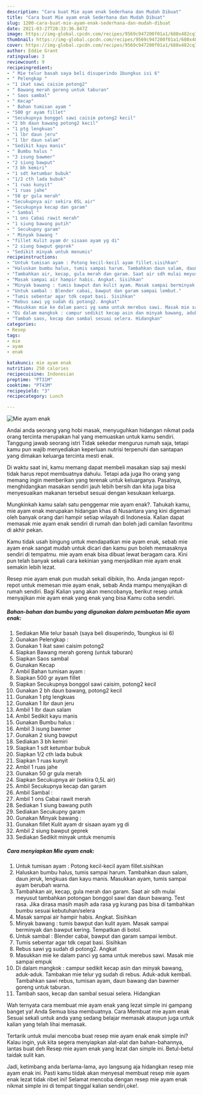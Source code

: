 ```yaml
---
description: "Cara buat Mie ayam enak Sederhana dan Mudah Dibuat"
title: "Cara buat Mie ayam enak Sederhana dan Mudah Dibuat"
slug: 1200-cara-buat-mie-ayam-enak-sederhana-dan-mudah-dibuat
date: 2021-03-27T20:33:36.847Z
image: https://img-global.cpcdn.com/recipes/9569c947200f01a1/680x482cq70/mie-ayam-enak-foto-resep-utama.jpg
thumbnail: https://img-global.cpcdn.com/recipes/9569c947200f01a1/680x482cq70/mie-ayam-enak-foto-resep-utama.jpg
cover: https://img-global.cpcdn.com/recipes/9569c947200f01a1/680x482cq70/mie-ayam-enak-foto-resep-utama.jpg
author: Eddie Grant
ratingvalue: 3
reviewcount: 9
recipeingredient:
- " Mie telur basah saya beli disuperindo 1bungkus isi 6"
- " Pelengkap "
- "1 ikat sawi caisim potong2"
- " Bawang merah goreng untuk taburan"
- " Saos sambal"
- " Kecap"
- " Bahan tumisan ayam "
- "500 gr ayam fillet"
- "Secukupnya bonggol sawi caisim potong2 kecil"
- "2 bh daun bawang potong2 kecil"
- "1 ptg lengkuas"
- "1 lbr daun jeru"
- "1 lbr daun salam"
- "Sedikit kayu manis"
- " Bumbu halus "
- "3 isung bawmer"
- "2 siung bawput"
- "3 bh kemiri"
- "1 sdt ketumbar bubuk"
- "1/2 cth lada bubuk"
- "1 ruas kunyit"
- "1 ruas jahe"
- "50 gr gula merah"
- "Secukupnya air sekira 05L air"
- "Secukupnya kecap dan garam"
- " Sambal "
- "1 ons Cabai rawit merah"
- "1 siung bawang putih"
- " Secukupny garam"
- " Minyak bawang "
- "fillet Kulit ayam dr sisaan ayam yg di"
- "2 siung bawput geprek"
- "Sedikit minyak untuk menumis"
recipeinstructions:
- "Untuk tumisan ayam : Potong kecil-kecil ayam fillet.sisihkan"
- "Haluskan bumbu halus, tumis sampai harum. Tambahkan daun salam, daun jeruk, lengkuas dan kayu manis. Masukkan ayam, tumis sampai ayam berubah warna."
- "Tambahkan air, kecap, gula merah dan garam. Saat air sdh mulai meyusut tambahkan potongan bonggol sawi dan daun bawang. Test rasa. Jika dirasa masih masih ada rasa yg kurang pas bisa di tambahkan bumbu sesuai kebutuhan/selera"
- "Masak sampai air hampir habis. Angkat. Sisihkan"
- "Minyak bawang : tumis bawput dan kulit ayam. Masak sampai berminyak dan bawput kering. Tempatkan di botol."
- "Untuk sambal : Blender cabai, bawput dan garam sampai lembut."
- "Tumis sebentar agar tdk cepat basi. Sisihkan"
- "Rebus sawi yg sudah di potong2. Angkat"
- "Masukkan mie ke dalam panci yg sama untuk merebus sawi. Masak mie sampai empuk"
- "Di dalam mangkok : campur sedikit kecap asin dan minyak bawang, aduk-aduk. Tambakan mie telur yg sudah di rebus. Aduk-aduk kembali. Tambahkan sawi rebus, tumisan ayam, daun bawang dan bawmer goreng untuk taburan."
- "Tambah saos, kecap dan sambal sesuai selera. Hidangkan"
categories:
- Resep
tags:
- mie
- ayam
- enak

katakunci: mie ayam enak 
nutrition: 250 calories
recipecuisine: Indonesian
preptime: "PT31M"
cooktime: "PT43M"
recipeyield: "3"
recipecategory: Lunch

---
```



![Mie ayam enak](https://img-global.cpcdn.com/recipes/9569c947200f01a1/680x482cq70/mie-ayam-enak-foto-resep-utama.jpg)

Andai anda seorang yang hobi masak, menyuguhkan hidangan nikmat pada orang tercinta merupakan hal yang memuaskan untuk kamu sendiri. Tanggung jawab seorang istri Tidak sekedar mengurus rumah saja, tetapi kamu pun wajib menyediakan keperluan nutrisi terpenuhi dan santapan yang dimakan keluarga tercinta mesti enak.

Di waktu  saat ini, kamu memang dapat membeli masakan siap saji meski tidak harus repot membuatnya dahulu. Tetapi ada juga lho orang yang memang ingin memberikan yang terenak untuk keluarganya. Pasalnya, menghidangkan masakan sendiri jauh lebih bersih dan kita juga bisa menyesuaikan makanan tersebut sesuai dengan kesukaan keluarga. 



Mungkinkah kamu salah satu penggemar mie ayam enak?. Tahukah kamu, mie ayam enak merupakan hidangan khas di Nusantara yang kini digemari oleh banyak orang dari hampir setiap wilayah di Indonesia. Kalian dapat memasak mie ayam enak sendiri di rumah dan boleh jadi camilan favoritmu di akhir pekan.

Kamu tidak usah bingung untuk mendapatkan mie ayam enak, sebab mie ayam enak sangat mudah untuk dicari dan kamu pun boleh memasaknya sendiri di tempatmu. mie ayam enak bisa dibuat lewat beragam cara. Kini pun telah banyak sekali cara kekinian yang menjadikan mie ayam enak semakin lebih lezat.

Resep mie ayam enak pun mudah sekali dibikin, lho. Anda jangan repot-repot untuk memesan mie ayam enak, sebab Anda mampu menyajikan di rumah sendiri. Bagi Kalian yang akan mencobanya, berikut resep untuk menyajikan mie ayam enak yang enak yang bisa Kamu coba sendiri.

<!--inarticleads1-->

##### Bahan-bahan dan bumbu yang digunakan dalam pembuatan Mie ayam enak:

1. Sediakan  Mie telur basah (saya beli disuperindo, 1bungkus isi 6)
1. Gunakan  Pelengkap :
1. Gunakan 1 ikat sawi caisim potong2
1. Siapkan  Bawang merah goreng (untuk taburan)
1. Siapkan  Saos sambal
1. Gunakan  Kecap
1. Ambil  Bahan tumisan ayam :
1. Siapkan 500 gr ayam fillet
1. Siapkan Secukupnya bonggol sawi caisim, potong2 kecil
1. Gunakan 2 bh daun bawang, potong2 kecil
1. Gunakan 1 ptg lengkuas
1. Gunakan 1 lbr daun jeru
1. Ambil 1 lbr daun salam
1. Ambil Sedikit kayu manis
1. Gunakan  Bumbu halus :
1. Ambil 3 isung bawmer
1. Gunakan 2 siung bawput
1. Sediakan 3 bh kemiri
1. Siapkan 1 sdt ketumbar bubuk
1. Siapkan 1/2 cth lada bubuk
1. Siapkan 1 ruas kunyit
1. Ambil 1 ruas jahe
1. Gunakan 50 gr gula merah
1. Siapkan Secukupnya air (sekira 0,5L air)
1. Ambil Secukupnya kecap dan garam
1. Ambil  Sambal :
1. Ambil 1 ons Cabai rawit merah
1. Sediakan 1 siung bawang putih
1. Sediakan  Secukupny garam
1. Gunakan  Minyak bawang :
1. Gunakan fillet Kulit ayam dr sisaan ayam yg di
1. Ambil 2 siung bawput geprek
1. Sediakan Sedikit minyak untuk menumis




<!--inarticleads2-->

##### Cara menyiapkan Mie ayam enak:

1. Untuk tumisan ayam : Potong kecil-kecil ayam fillet.sisihkan
1. Haluskan bumbu halus, tumis sampai harum. Tambahkan daun salam, daun jeruk, lengkuas dan kayu manis. Masukkan ayam, tumis sampai ayam berubah warna.
1. Tambahkan air, kecap, gula merah dan garam. Saat air sdh mulai meyusut tambahkan potongan bonggol sawi dan daun bawang. Test rasa. Jika dirasa masih masih ada rasa yg kurang pas bisa di tambahkan bumbu sesuai kebutuhan/selera
1. Masak sampai air hampir habis. Angkat. Sisihkan
1. Minyak bawang : tumis bawput dan kulit ayam. Masak sampai berminyak dan bawput kering. Tempatkan di botol.
1. Untuk sambal : Blender cabai, bawput dan garam sampai lembut.
1. Tumis sebentar agar tdk cepat basi. Sisihkan
1. Rebus sawi yg sudah di potong2. Angkat
1. Masukkan mie ke dalam panci yg sama untuk merebus sawi. Masak mie sampai empuk
1. Di dalam mangkok : campur sedikit kecap asin dan minyak bawang, aduk-aduk. Tambakan mie telur yg sudah di rebus. Aduk-aduk kembali. Tambahkan sawi rebus, tumisan ayam, daun bawang dan bawmer goreng untuk taburan.
1. Tambah saos, kecap dan sambal sesuai selera. Hidangkan




Wah ternyata cara membuat mie ayam enak yang lezat simple ini gampang banget ya! Anda Semua bisa membuatnya. Cara Membuat mie ayam enak Sesuai sekali untuk anda yang sedang belajar memasak ataupun juga untuk kalian yang telah lihai memasak.

Tertarik untuk mulai mencoba buat resep mie ayam enak enak simple ini? Kalau ingin, yuk kita segera menyiapkan alat-alat dan bahan-bahannya, lantas buat deh Resep mie ayam enak yang lezat dan simple ini. Betul-betul taidak sulit kan. 

Jadi, ketimbang anda berlama-lama, ayo langsung aja hidangkan resep mie ayam enak ini. Pasti kamu tiidak akan menyesal membuat resep mie ayam enak lezat tidak ribet ini! Selamat mencoba dengan resep mie ayam enak nikmat simple ini di tempat tinggal kalian sendiri,oke!.

